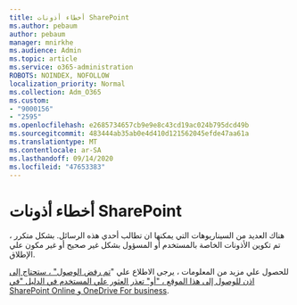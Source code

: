 ```yaml
---
title: أخطاء أذونات SharePoint
ms.author: pebaum
author: pebaum
manager: mnirkhe
ms.audience: Admin
ms.topic: article
ms.service: o365-administration
ROBOTS: NOINDEX, NOFOLLOW
localization_priority: Normal
ms.collection: Adm_O365
ms.custom:
- "9000156"
- "2595"
ms.openlocfilehash: e2685734657cb9e9e8c43cd19ac024b795dcd49b
ms.sourcegitcommit: 483444ab35ab0e4d410d121562045efde47aa61a
ms.translationtype: MT
ms.contentlocale: ar-SA
ms.lasthandoff: 09/14/2020
ms.locfileid: "47653383"
---
```

# <a name="sharepoint-permissions-errors"></a>أخطاء أذونات SharePoint

هناك العديد من السيناريوهات التي يمكنها ان تطالب أحدي هذه الرسائل. بشكل متكرر ، تم تكوين الأذونات الخاصة بالمستخدم أو المسؤول بشكل غير صحيح أو غير مكون علي الإطلاق. 

للحصول علي مزيد من المعلومات ، يرجى الاطلاع علي "[تم رفض الوصول" ، ستحتاج إلى اذن للوصول إلى هذا الموقع ، "أو" تعذر العثور علي المستخدم في الدليل "في SharePoint Online و OneDrive For business](https://docs.microsoft.com/sharepoint/support/administration/access-denied-or-need-permission-error-sharepoint-online-or-onedrive-for-business).
